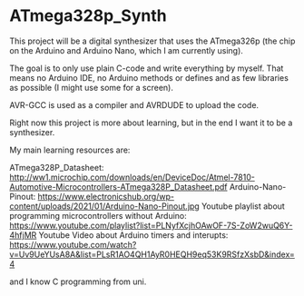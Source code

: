 # ATmega328p_Synth

This project will be a digital synthesizer that uses the ATmega326p (the chip on the Arduino and Arduino Nano, which I am currently using).

The goal is to only use plain C-code and write everything by myself. That means no Arduino IDE, no Arduino methods or defines and as few libraries as possible (I might use some for a screen).

AVR-GCC is used as a compiler and AVRDUDE to upload the code.

Right now this project is more about learning, but in the end I want it to be a synthesizer.

My main learning resources are:

ATmega328P_Datasheet:
    http://ww1.microchip.com/downloads/en/DeviceDoc/Atmel-7810-Automotive-Microcontrollers-ATmega328P_Datasheet.pdf
Arduino-Nano-Pinout: 
    https://www.electronicshub.org/wp-content/uploads/2021/01/Arduino-Nano-Pinout.jpg
Youtube playlist about programming microcontrollers without Arduino:
    https://www.youtube.com/playlist?list=PLNyfXcjhOAwOF-7S-ZoW2wuQ6Y-4hfjMR
Youtube Video about Arduino timers and interupts:
    https://www.youtube.com/watch?v=Uv9UeYUsA8A&list=PLsR1AO4QH1AyR0HEQH9eq53K9RSfzXsbD&index=4

and I know C programming from uni.